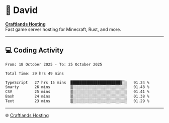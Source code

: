 # 👋 David

**[Craftlands Hosting](https://craftlands.host)**  
Fast game server hosting for Minecraft, Rust, and more.

---

## 💻 Coding Activity

<!--START_SECTION:waka-->

```txt
From: 18 October 2025 - To: 25 October 2025

Total Time: 29 hrs 49 mins

TypeScript   27 hrs 15 mins  ██████████████████████▓░░   91.24 %
Smarty       26 mins         ▒░░░░░░░░░░░░░░░░░░░░░░░░   01.48 %
CSV          25 mins         ▒░░░░░░░░░░░░░░░░░░░░░░░░   01.41 %
Bash         24 mins         ▒░░░░░░░░░░░░░░░░░░░░░░░░   01.38 %
Text         23 mins         ▒░░░░░░░░░░░░░░░░░░░░░░░░   01.29 %
```

<!--END_SECTION:waka-->

---

🌐 [Craftlands Hosting](https://craftlands.host)  
